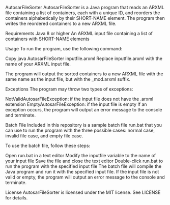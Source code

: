 AutosarFileSorter
AutosarFileSorter is a Java program that reads an ARXML file containing a list of containers, each with a unique ID, and reorders the containers alphabetically by their SHORT-NAME element. The program then writes the reordered containers to a new ARXML file.

Requirements
Java 8 or higher
An ARXML input file containing a list of containers with SHORT-NAME elements

Usage
To run the program, use the following command:

Copy
java AutosarFileSorter inputfile.arxml
Replace inputfile.arxml with the name of your ARXML input file.

The program will output the sorted containers to a new ARXML file with the same name as the input file, but with the _mod.arxml suffix.

Exceptions
The program may throw two types of exceptions:

NotValidAutosarFileException: if the input file does not have the .arxml extension
EmptyAutosarFileException: if the input file is empty
If an exception occurs, the program will output an error message to the console and terminate.

Batch File
Included in this repository is a sample batch file run.bat that you can use to run the program with the three possible cases: normal case, invalid file case, and empty file case.

To use the batch file, follow these steps:

Open run.bat in a text editor
Modify the inputfile variable to the name of your input file
Save the file and close the text editor
Double-click run.bat to run the program with the specified input file
The batch file will compile the Java program and run it with the specified input file. If the input file is not valid or empty, the program will output an error message to the console and terminate.

License
AutosarFileSorter is licensed under the MIT license. See LICENSE for details.